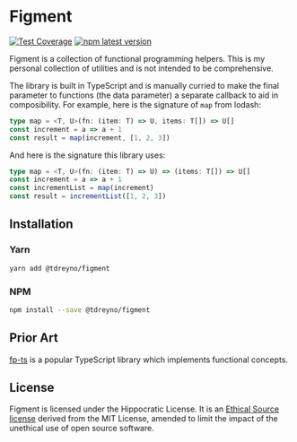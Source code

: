 # Figment

[![Test Coverage](https://api.codeclimate.com/v1/badges/bade509a61c126d7f488/test_coverage)](https://codeclimate.com/github/tdreyno/figment/test_coverage)
[![npm latest version](https://img.shields.io/npm/v/@tdreyno/figment/latest.svg)](https://www.npmjs.com/package/@tdreyno/figment)

Figment is a collection of functional programming helpers. This is my personal collection of utilities and is not intended to be comprehensive.

The library is built in TypeScript and is manually curried to make the final parameter to functions (the data parameter) a separate callback to aid in composibility. For example, here is the signature of `map` from lodash:

```typescript
type map = <T, U>(fn: (item: T) => U, items: T[]) => U[]
const increment = a => a + 1
const result = map(increment, [1, 2, 3])
```

And here is the signature this library uses:

```typescript
type map = <T, U>(fn: (item: T) => U) => (items: T[]) => U[]
const increment = a => a + 1
const incrementList = map(increment)
const result = incrementList([1, 2, 3])
```

## Installation

### Yarn

```sh
yarn add @tdreyno/figment
```

### NPM

```sh
npm install --save @tdreyno/figment
```

## Prior Art

[fp-ts](https://github.com/gcanti/fp-ts/blob/master/src/Task.ts) is a popular TypeScript library which implements functional concepts.

## License

Figment is licensed under the Hippocratic License. It is an [Ethical Source license](https://ethicalsource.dev) derived from the MIT License, amended to limit the impact of the unethical use of open source software.
